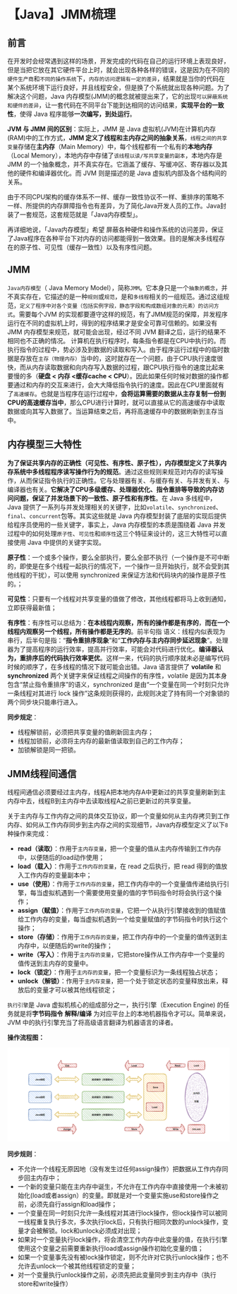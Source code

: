 # 【Java】JMM梳理

## 前言

在开发时会经常遇到这样的场景，开发完成的代码在自己的运行环境上表现良好，但是当把它放在其它硬件平台上时，就会出现各种各样的错误，这是因为在不同的`硬件生产商`和`不同的操作系统`下，`内存的访问逻辑有一定的差异`，结果就是当你的代码在某个系统环境下运行良好，并且线程安全，但是换了个系统就出现各种问题。为了解决这个问题，Java 内存模型(JMM)的概念就被提出来了，它的出现`可以屏蔽系统和硬件的差异`，让一套代码在不同平台下能到达相同的访问结果，**实现平台的一致性**，使得 Java 程序能够**一次编写，到处运行**。

**JVM 与 JMM 间的区别**：实际上，JMM 是 Java 虚拟机(JVM)在计算机内存(RAM)中的工作方式，**JMM 定义了线程和主内存之间的抽象关系**，`线程之间的共享变量`存储在**主内存**（Main Memory）中，每个线程都有一个私有的**本地内存**（Local Memory），本地内存中存储了`该线程以读/写共享变量的副本`，本地内存是 JMM 的一个抽象概念，并不真实存在。它涵盖了缓存、写缓冲区、寄存器以及其他的硬件和编译器优化。而 JVM 则是描述的是 Java 虚拟机内部及各个结构间的关系。

由于不同CPU架构的缓存体系不一样、缓存一致性协议不一样、重排序的策略不一样、所提供的内存屏障指令也有差异，为了简化Java开发人员的工作。Java封装了一套规范，这套规范就是「Java内存模型」。

再详细地说，「Java内存模型」希望 屏蔽各种硬件和操作系统的访问差异，保证了Java程序在各种平台下对内存的访问都能得到一致效果。目的是解决多线程存在的原子性、可见性（缓存一致性）以及有序性问题。

## JMM

 `Java内存模型`（ Java Memory Model），简称`JMM`。它本身只是一个`抽象的概念`，并不真实存在，它描述的是一种`规则`或`规范`，是和`多线程`相关的一组规范。通过这组规范，`定义了程序中对各个变量（包括实例字段，静态字段和构成数组对象的元素）的访问方式`。需要每个JVM 的实现都要遵守这样的规范，有了JMM规范的保障，并发程序运行在不同的虚拟机上时，得到的程序结果才是安全可靠可信赖的。如果没有JMM 内存模型来规范，就可能会出现，经过不同 JVM 翻译之后，运行的结果不相同也不正确的情况。
计算机在执行程序时，每条指令都是在CPU中执行的。而执行指令的过程中，势必涉及到数据的读取和写入。由于程序运行过程中的临时数据是存放在`主存（物理内存）`当中的，这时就存在一个问题，由于CPU执行速度很快，而从内存读取数据和向内存写入数据的过程，跟CPU执行指令的速度比起来要慢的多（**硬盘 < 内存 <缓存cache < CPU**）。因此如果任何时候对数据的操作都要通过和内存的交互来进行，会大大降低指令执行的速度。因此在CPU里面就有了`高速缓存`。也就是当程序在运行过程中，**会将运算需要的数据从主存复制一份到CPU的高速缓存当中**，那么CPU进行计算时，就可以直接从它的高速缓存中读取数据或向其写入数据了。当运算结束之后，再将高速缓存中的数据刷新到主存当中。

## 内存模型三大特性

**为了保证共享内存的正确性（可见性、有序性、原子性），内存模型定义了共享内存系统中多线程程序读写操作行为的规范**。通过这些规则来规范对内存的读写操作，从而保证指令执行的正确性。它与处理器有关、与缓存有关、与并发有关、与编译器也有关。**它解决了CPU多级缓存、处理器优化、指令重排等导致的内存访问问题，保证了并发场景下的一致性、原子性和有序性**。在 Java 多线程中，Java 提供了一系列与并发处理相关的关键字，比如`volatile`、`synchronized`、`final`、`concurrent`包等。其实这些就是 Java 内存模型封装了底层的实现后提供给程序员使用的一些关键字，事实上，Java 内存模型的本质是围绕着 Java 并发过程中的如何处理`原子性`、`可见性`和`顺序性`这三个特征来设计的，这三大特性可以直接使用 Java 中提供的关键字实现。

**原子性**：一个或多个操作，要么全部执行，要么全部不执行（一个操作是不可中断的，即使是在多个线程一起执行的情况下，一个操作一旦开始执行，就不会受到其他线程的干扰），可以使用 synchronized 来保证方法和代码块内的操作是原子性的。；

**可见性**：只要有一个线程对共享变量的值做了修改，其他线程都将马上收到通知，立即获得最新值；

**有序性**：有序性可以总结为：**在本线程内观察，所有的操作都是有序的**，**而在一个线程内观察另一个线程，所有操作都是无序的**。前半句指  语义：线程内似表现为串行，后半句是指：“**指令重排序现象**”和“**工作内存与主内存同步延迟现象**”。处理器为了提高程序的运行效率，提高并行效率，可能会对代码进行优化。**编译器认为，重排序后的代码执行效率更优**。这样一来，代码的执行顺序就未必是编写代码时候的顺序了，在多线程的情况下就可能会出错。Java 语言提供了 **volatile** 和 **synchronized** 两个关键字来保证线程之间操作的有序性，volatile 是因为其本身包含“禁止指令重排序”的语义，synchronized 是由“一个变量在同一个时刻只允许一条线程对其进行 lock 操作”这条规则获得的，此规则决定了持有同一个对象锁的两个同步块只能串行进入。

**同步规定**：

- 线程解锁前，必须把共享变量的值刷新回主内存；
- 线程加锁前，必须将主内存的最新值读取到自己的工作内存；
- 加锁解锁是同一把锁。

## JMM线程间通信

线程间通信必须要经过主内存，线程A把本地内存A中更新过的共享变量刷新到主内存中去，线程B到主内存中去读取线程A之前已更新过的共享变量。

关于主内存与工作内存之间的具体交互协议，即一个变量如何从主内存拷贝到工作内存、如何从工作内存同步到主内存之间的实现细节，Java内存模型定义了以下`8`种操作来完成：

- **read（读取）**：作用于`主内存变量`，把一个变量的值从主内存传输到工作内存中，以便随后的load动作使用；
- **load（载入）**：作用于`工作内存的变量`，在 read 之后执行，把 read 得到的值放入工作内存的变量副本中；
- **use（使用）**：作用于`工作内存的变量`，把工作内存中的一个变量值传递给执行引擎，每当虚拟机遇到一个需要使用变量的值的字节码指令时将会执行这个操作；
- **assign（赋值）**：作用于`工作内存的变量`，它把一个从执行引擎接收到的值赋值给工作内存的变量，每当虚拟机遇到一个给变量赋值的字节码指令时执行这个操作；
- **store（存储）**：作用于`工作内存的变量`，把工作内存中的一个变量的值传送到主内存中，以便随后的write的操作；
- **write（写入）**：作用于`主内存的变量`，它把store操作从工作内存中一个变量的值传送到主内存的变量中。
- **lock（锁定）**：作用于`主内存的变量`，把一个变量标识为一条线程独占状态；
- **unlock（解锁）**：作用于`主内存变量`，把一个处于锁定状态的变量释放出来，释放后的变量才可以被其他线程锁定；

`执行引擎`是 Java 虚拟机核心的组成部分之一，执行引擎（Execution Engine) 的任务就是将**字节码指令** **解释/编译** 为对应平台上的本地机器指令才可以。简单来说，JVM 中的执行引擎充当了将高级语言翻译为机器语言的译者。

**操作流程图：**

![](https://raw.githubusercontent.com/xzMhehe/StaticFile_CDN/main/static/img20230104124444.png)

**同步规则**：

- 不允许一个线程无原因地（没有发生过任何assign操作）把数据从工作内存同步回主内存中；
- 一个新的变量只能在主内存中诞生，不允许在工作内存中直接使用一个未被初始化(load或者assign）的变量。即就是对一个变量实施use和store操作之前，必须先自行assign和load操作；
- 一个变量在同一时刻只允许一条线程对其进行lock操作，但lock操作可以被同一线程重复执行多次，多次执行lock后，只有执行相同次数的unlock操作，变量才会被解锁。lock和unlock必须成对出现；
- 如果对一个变量执行lock操作，将会清空工作内存中此变量的值，在执行引擎使用这个变量之前需要重新执行load或assign操作初始化变量的值；
- 如果一个变量事先没有被lock操作锁定，则不允许对它执行unlock操作；也不允许去unlock一个被其他线程锁定的变量；
- 对一个变量执行unlock操作之前，必须先把此变量同步到主内存中（执行store和write操作）



